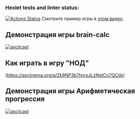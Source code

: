 ### Hexlet tests and linter status:
[![Actions Status](https://github.com/Oksi292/frontend-project-44/actions/workflows/hexlet-check.yml/badge.svg)](https://github.com/Oksi292/frontend-project-44/actions)
Смотрите пример игры в [этом 
видео](https://asciinema.org/a/omq4jSGT54T5V5b82DTtyziU1).

## Демонстрация игры brain-calc

[![asciicast](https://asciinema.org/a/LFUDQH4V4OTPR3kXWQKMvCqWt.svg)](https://asciinema.org/a/LFUDQH4V4OTPR3kXWQKMvCqWt)

## Как играть в игру "НОД"

(https://asciinema.org/a/Zk9NP3b7hnrsJLzNgtCn7QCdx)

## Демонстрация игры Арифметическая прогрессия


[![asciicast](https://asciinema.org/a/uu3CmnBe5PmNYLElQDx4RFlzA.svg)](https://asciinema.org/a/uu3CmnBe5PmNYLElQDx4RFlzA)

